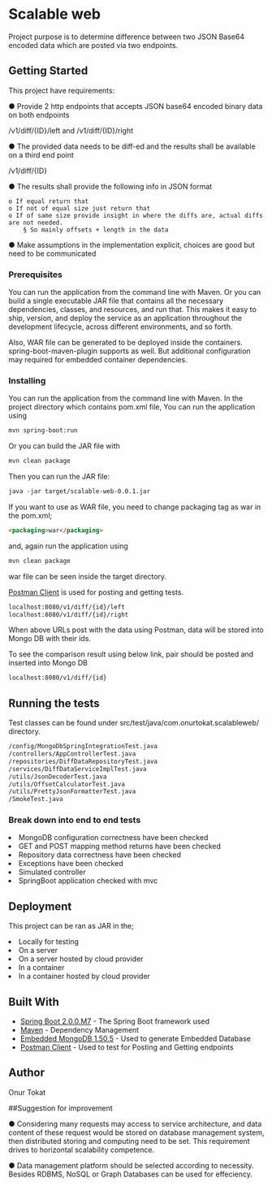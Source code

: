 # Scalable web

Project purpose is to determine difference between two JSON Base64 encoded data which are posted via two endpoints.

## Getting Started

This project have requirements:

● Provide 2 http endpoints that accepts JSON base64 encoded binary data on both endpoints

<host>/v1/diff/{ID}/left and <host>/v1/diff/{ID}/right

● The provided data needs to be diff-ed and the results shall be available on a third end point

<host>/v1/diff/{ID}

● The results shall provide the following info in JSON format

    o If equal return that
    o If not of equal size just return that
    o If of same size provide insight in where the diffs are, actual diffs are not needed.
        § So mainly offsets + length in the data

● Make assumptions in the implementation explicit, choices are good but need to be
  communicated 

### Prerequisites

You can run the application from the command line with Maven. Or you can build a single executable JAR file that contains all the necessary dependencies, classes, and resources, and run that. This makes it easy to ship, version, and deploy the service as an application throughout the development lifecycle, across different environments, and so forth.

Also, WAR file can be generated to be deployed inside the containers. spring-boot-maven-plugin supports as well. But 
additional configuration may required for embedded container dependencies.

### Installing

You can run the application from the command line with Maven. In the project directory which contains pom.xml file, You 
can run the application using 

```HTML
mvn spring-boot:run
```

Or you can build the JAR file with 

```HTML
mvn clean package 
```

Then you can run the JAR file:

```HTML
java -jar target/scalable-web-0.0.1.jar
```


If you want to use as WAR file, you need to change packaging tag as war in the pom.xml;

```HTML
<packaging>war</packaging>
```

and, again run the application using

```HTML
mvn clean package
```

war file can be seen inside the target directory.

[Postman Client](https://www.getpostman.com/apps) is used for posting and getting tests.

```HTML
localhost:8080/v1/diff/{id}/left
localhost:8080/v1/diff/{id}/right

```

When above URLs post with the data using Postman, data will be stored into Mongo DB with their ids.

To see the comparison result using below link, pair should be posted and inserted into Mongo DB

```HTML
localhost:8080/v1/diff/{id}
```

## Running the tests

Test classes can be found under src/test/java/com.onurtokat.scalableweb/ directory.

```HTML
/config/MongoDbSpringIntegrationTest.java
/controllers/AppControllerTest.java
/repositories/DiffDataRepositoryTest.java
/services/DiffDataServiceImplTest.java
/utils/JsonDecoderTest.java
/utils/OffsetCalculatorTest.java
/utils/PrettyJsonFormatterTest.java
/SmokeTest.java
```
### Break down into end to end tests

<li>MongoDB configuration correctness have been checked</li>
<li>GET and POST mapping method returns have been checked</li>
<li>Repository data correctness have been checked</li>
<li>Exceptions have been checked</li>
<li>Simulated controller</li>
<li>SpringBoot application checked with mvc</li>  

## Deployment

 This project can be ran as JAR in the;
 
 <li>Locally for testing</li>
 <li>On a server</li>
 <li>On a server hosted by cloud provider</li>
 <li>In a container</li>
 <li>In a container hosted by cloud provider</li>

## Built With

* [Spring Boot 2.0.0.M7](http://spring.io/guides) - The Spring Boot framework used
* [Maven](https://maven.apache.org/) - Dependency Management
* [Embedded MongoDB 1.50.5](https://www.mongodb.com/) - Used to generate Embedded Database
* [Postman Client](https://www.getpostman.com/apps) - Used to test for Posting and Getting endpoints
 

## Author

Onur Tokat

##Suggestion for improvement

● Considering many requests may access to service architecture, and data content of these request would be stored on database management system, then distributed storing and computing need to be set. This requirement drives to horizontal scalability competence.

● Data management platform should be selected according to necessity. Besides RDBMS, NoSQL or Graph Databases can be used for effeciency.